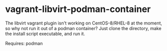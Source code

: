 # vagrant-libvirt-podman-container

The libvirt vagrant plugin isn't working on CentOS-8/RHEL-8 at the moment, so why not run it out of a podman container?
Just clone the directory, make the install script executable, and run it.

Requires: podman
